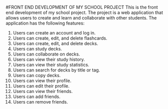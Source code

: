 #FRONT END DEVELOPMENT OF MY SCHOOL PROJECT
This is the front end development of my school project. The project is a web application that allows users to create and learn and collaborate with other students. The application has the following features:
1. Users can create an account and log in.
2. Users can create, edit, and delete flashcards.
3. Users can create, edit, and delete decks.
4. Users can study decks.
5. Users can collaborate on decks.
6. Users can view their study history.
7. Users can view their study statistics.
8. Users can search for decks by title or tag.
9. Users can copy decks.
10. Users can view their profile.
11. Users can edit their profile.
12. Users can view their friends.
13. Users can add friends.
14. Users can remove friends.